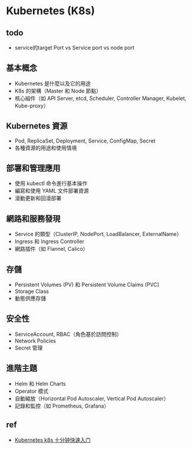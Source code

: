 # Kubernetes (K8s)


## todo
* service的target Port vs Service port vs node port

## 基本概念
* Kubernetes 是什麼以及它的用途
* K8s 的架構（Master 和 Node 節點）
* 核心組件（如 API Server, etcd, Scheduler, Controller Manager, Kubelet, Kube-proxy）

## Kubernetes 資源
* Pod, ReplicaSet, Deployment, Service, ConfigMap, Secret
* 各種資源的用途和使用情境


## 部署和管理應用
* 使用 kubectl 命令進行基本操作
* 編寫和使用 YAML 文件部署資源
* 滾動更新和回滾部署

## 網路和服務發現
* Service 的類型（ClusterIP, NodePort, LoadBalancer, ExternalName）
* Ingress 和 Ingress Controller
* 網路插件（如 Flannel, Calico）

## 存儲
* Persistent Volumes (PV) 和 Persistent Volume Claims (PVC)
* Storage Class
* 動態供應存儲

## 安全性
* ServiceAccount, RBAC（角色基於訪問控制）
* Network Policies
* Secret 管理


## 進階主題
* Helm 和 Helm Charts
* Operator 模式
* 自動縮放（Horizontal Pod Autoscaler, Vertical Pod Autoscaler）
* 記錄和監控（如 Prometheus, Grafana）


## ref
* [Kubernetes k8s 十分钟快速入门](https://www.youtube.com/watch?v=ubz3cFgxeJA&t=449s)